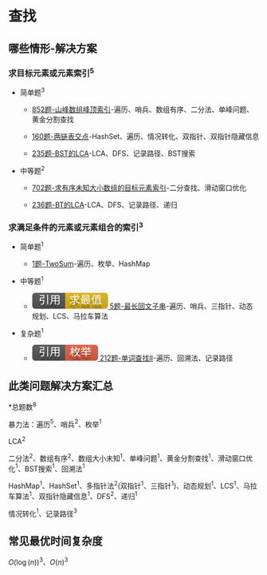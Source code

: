 # 查找

## 哪些情形-解决方案

### 求目标元素或元素索引$^5$

+ 简单题$^3$

  + [852题-山峰数组峰顶索引]-遍历、哨兵、数组有序、二分法、单峰问题、黄金分割查找

  + [160题-两链表交点]-HashSet、遍历、情况转化、双指针、双指针隐藏信息

  + [235题-BST的LCA]-LCA、DFS、记录路径、BST搜索

+ 中等题$^2$

  + [702题-求有序未知大小数组的目标元素索引]-二分查找、滑动窗口优化

  + [236题-BT的LCA]-LCA、DFS、记录路径、递归

### 求满足条件的元素或元素组合的索引$^3$

+ 简单题$^1$

  + [1题-TwoSum]-遍历、枚举、HashMap

+ 中等题$^1$

  + [![[引用][求最值]](/figures/Ref-MaximumAndMinimum.svg) 5题-最长回文子串](/求最值/间接求最值/5-LongestPalindromicSubstring.md)-遍历、哨兵、三指针、动态规划、LCS、马拉车算法

+ 复杂题$^1$

  + [![[引用][枚举]](/figures/Ref-Enumerate.svg) 212题-单词查找II](/枚举/212-WordSearchII.md)-遍历、回溯法、记录路径

## 此类问题解决方案汇总

\*总题数$^8$

暴力法：遍历$^5$、哨兵$^2$、枚举$^1$

LCA$^2$

二分法$^2$、数组有序$^2$、数组大小未知$^1$、单峰问题$^1$、黄金分割查找$^1$、滑动窗口优化$^1$、BST搜索$^1$、回溯法$^1$

HashMap$^1$、HashSet$^1$、多指针法$^2$(双指针$^1$、三指针$^1$)、动态规划$^1$、LCS$^1$、马拉车算法$^1$、双指针隐藏信息$^1$、DFS$^2$、递归$^1$

情况转化$^1$、记录路径$^3$

## 常见最优时间复杂度

$O(\log(n))^3$、$O(n)^3$

<!-- 题目链接 -->
[852题-山峰数组峰顶索引]:852-PeakIndexinaMountainArray.md
[702题-求有序未知大小数组的目标元素索引]:702-SearchinaSortedArrayofUnknownSize.md
[1题-TwoSum]:1-TwoSum.md
[160题-两链表交点]:160-IntersectionofTwoLinkedLists.md
[235题-BST的LCA]:235-LowestCommonAncestorofaBinarySearchTree.md
[236题-BT的LCA]:236-LowestCommonAncestorofaBinaryTree.md

